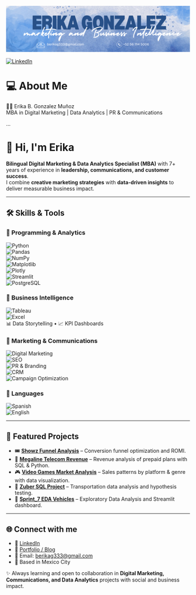 ![Banner](banner2.png)

[![LinkedIn](https://img.shields.io/badge/LinkedIn-Erika%20Gonzalez-blue?style=for-the-badge&logo=linkedin)](https://www.linkedin.com/in/erikabgonzalezmu%C3%B1oz)


# 💻 About Me  
👩‍💼 Erika B. Gonzalez Muñoz  
MBA in Digital Marketing | Data Analytics | PR & Communications  

...
# 👋 Hi, I'm Erika 

**Bilingual Digital Marketing & Data Analytics Specialist (MBA)** with 7+ years of experience in **leadership, communications, and customer success**.  
I combine **creative marketing strategies** with **data-driven insights** to deliver measurable business impact.  

---

## 🛠️ Skills & Tools  

### 🔹 Programming & Analytics  
![Python](https://img.shields.io/badge/-Python-3776AB?style=flat&logo=python&logoColor=white)  
![Pandas](https://img.shields.io/badge/-Pandas-150458?style=flat&logo=pandas)  
![NumPy](https://img.shields.io/badge/-NumPy-013243?style=flat&logo=numpy)  
![Matplotlib](https://img.shields.io/badge/-Matplotlib-11557c?style=flat)  
![Plotly](https://img.shields.io/badge/-Plotly-3F4F75?style=flat&logo=plotly&logoColor=white)  
![Streamlit](https://img.shields.io/badge/-Streamlit-FF4B4B?style=flat&logo=streamlit&logoColor=white)  
![PostgreSQL](https://img.shields.io/badge/-PostgreSQL-336791?style=flat&logo=postgresql&logoColor=white)  

### 🔹 Business Intelligence  
![Tableau](https://img.shields.io/badge/-Tableau-E97627?style=flat&logo=tableau&logoColor=white)  
![Excel](https://img.shields.io/badge/-Excel-217346?style=flat&logo=microsoft-excel&logoColor=white)  
📊 Data Storytelling • 📈 KPI Dashboards  

### 🔹 Marketing & Communications  
![Digital Marketing](https://img.shields.io/badge/-Digital%20Marketing-FF6F00?style=flat&logo=google-ads&logoColor=white)  
![SEO](https://img.shields.io/badge/-SEO-4285F4?style=flat&logo=google&logoColor=white)  
![PR & Branding](https://img.shields.io/badge/-PR%20%26%20Branding-8A2BE2?style=flat)  
![CRM](https://img.shields.io/badge/-CRM-FF4500?style=flat&logo=salesforce&logoColor=white)  
![Campaign Optimization](https://img.shields.io/badge/-Campaign%20Optimization-00A86B?style=flat)  

### 🔹 Languages  
![Spanish](https://img.shields.io/badge/-Spanish-FF0000?style=flat&logo=google-translate&logoColor=white)  
![English](https://img.shields.io/badge/-English-00247D?style=flat&logo=google-translate&logoColor=white)  


---

## 📂 Featured Projects
- 🎟 **[Showz Funnel Analysis](#)** – Conversion funnel optimization and ROMI.  
- 📡 **[Megaline Telecom Revenue](#)** – Revenue analysis of prepaid plans with SQL & Python.  
- 🎮 **[Video Games Market Analysis](#)** – Sales patterns by platform & genre with data visualization.  
- 🚕 **[Zuber SQL Project](#)** – Transportation data analysis and hypothesis testing.  
- 🚗 **[Sprint_7 EDA Vehicles](#)** – Exploratory Data Analysis and Streamlit dashboard.  

---

## 🌐 Connect with me
- 💼 [LinkedIn](https://www.linkedin.com/in/erikabgonzalezmuñoz/)  
- 📝 [Portfolio / Blog](https://erikagmdotcom.wordpress.com/)  
- 📧 Email: berikag333@gmail.com  
- 📍 Based in Mexico City  

✨ Always learning and open to collaboration in **Digital Marketing, Communications, and Data Analytics** projects with social and business impact.
